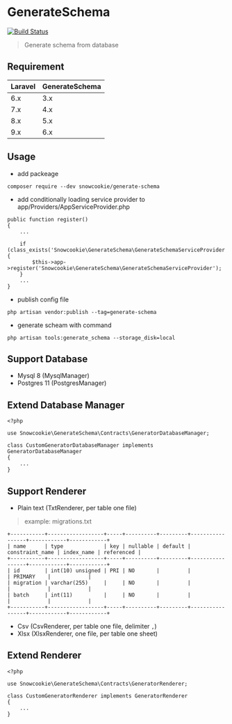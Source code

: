 # GenerateSchema

[![Build Status](https://drone.snowcookie.moe/api/badges/bingyue-chen/GenerateSchema/status.svg?ref=refs/heads/6.x)](https://drone.snowcookie.moe/bingyue-chen/GenerateSchema)

> Generate schema from database

## Requirement

 | Laravel | GenerateSchema |
 | :------ | :------------- |
 | 6.x     | 3.x            |
 | 7.x     | 4.x            |
 | 8.x     | 5.x            |
 | 9.x     | 6.x            |

## Usage

- add packeage
```
composer require --dev snowcookie/generate-schema
```

- add conditionally loading service provider to app/Providers/AppServiceProvider.php
```
public function register()
{
    ...

    if (class_exists('Snowcookie\GenerateSchema\GenerateSchemaServiceProvider')) {
        $this->app->register('Snowcookie\GenerateSchema\GenerateSchemaServiceProvider');
    }
    ...
}
```

- publish config file
```
php artisan vendor:publish --tag=generate-schema
```

- generate scheam with command
```
php artisan tools:generate_schema --storage_disk=local
```

## Support Database

- Mysql 8     (MysqlManager)
- Postgres 11 (PostgresManager)

## Extend Database Manager

```
<?php

use Snowcookie\GenerateSchema\Contracts\GeneratorDatabaseManager;

class CustomGeneratorDatabaseManager implements GeneratorDatabaseManager
{
    ...
}

```

## Support Renderer

- Plain text (TxtRenderer, per table one file)

> example: migrations.txt

```
+-----------+------------------+-----+----------+---------+-----------------+------------+------------+
| name      | type             | key | nullable | default | constraint_name | index_name | referenced |
+-----------+------------------+-----+----------+---------+-----------------+------------+------------+
| id        | int(10) unsigned | PRI | NO       |         |                 | PRIMARY    |            |
| migration | varchar(255)     |     | NO       |         |                 |            |            |
| batch     | int(11)          |     | NO       |         |                 |            |            |
+-----------+------------------+-----+----------+---------+-----------------+------------+------------+
```

- Csv  (CsvRenderer, per table one file, delimiter `,`)
- Xlsx (XlsxRenderer, one file, per table one sheet)

## Extend Renderer

```
<?php

use Snowcookie\GenerateSchema\Contracts\GeneratorRenderer;

class CustomGeneratorRenderer implements GeneratorRenderer
{
    ...
}

```
